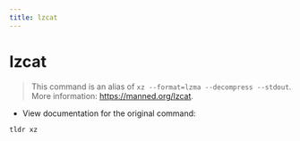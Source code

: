 ```yaml
---
title: lzcat
---
```

# lzcat

> This command is an alias of `xz --format=lzma --decompress --stdout`.
> More information: <https://manned.org/lzcat>.

- View documentation for the original command:

`tldr xz`
